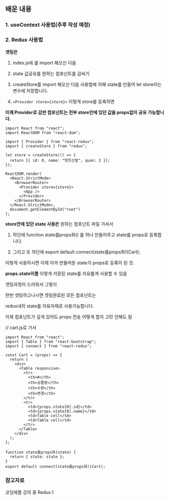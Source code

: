 ## 배운 내용

### 1. useContext 사용법(추후 작성 예정)

### 2. Redux 사용법

**셋팅은**

1. index.js에 <Provider>를 import 해오신 다음

2. state 값공유를 원하는 컴포넌트를 감싸기

3. createStore를 import 해오신 다음 사용법에 의해 state를 만들어 let store라는 변수에 저장합니다.

4. `<Provider store={store}>` 이렇게 store를 등록하면

**이제 Provider로 감싼 컴포넌트는 전부 store안에 있던 값을 props없이 공유 가능합니다.**

```JS
import React from "react";
import ReactDOM from "react-dom";

import { Provider } from "react-redux";
import { createStore } from "redux";

let store = createStore(() => {
  return [{ id: 0, name: "멋진신발", quan: 2 }];
});

ReactDOM.render(
  <React.StrictMode>
    <BrowserRouter>
      <Provider store={store}>
        <App />
      </Provider>
    </BrowserRouter>
  </React.StrictMode>,
  document.getElementById("root")
);

```

**store안에 있던 state 사용은** 원하는 컴포넌트 파일 가셔서

1. 하단에 function state를props화() 를 하나 만들어주고 state를 props로 등록합니다.

2. 그리고 또 하단에 export default connect(state를props화)(Cart);

이렇게 사용하시면 이제 아까 만들어둔 state가 props로 등록이 된 것.

**props.state이름** 이렇게 저장된 state를 자유롭게 사용할 수 있음

셋팅과정이 드러워서 그렇지

한번 셋팅하고나시면 셋팅완료된 모든 컴포넌트는

redux내의 state를 자유자재로 사용가능합니다.

이제 컴포넌트가 깊게 있어도 props 전송 어떻게 할지 고민 안해도 됨

// cart.js로 가서

```JS
import React from "react";
import { Table } from "react-bootstrap";
import { connect } from "react-redux";

const Cart = (props) => {
  return (
    <div>
      <Table responsive>
        <tr>
          <th>#</th>
          <th>상품명</th>
          <th>수량</th>
          <th>변경</th>
        </tr>
        <tr>
          <td>{props.state[0].id}</td>
          <td>{props.state[0].name}</td>
          <td>Table cell</td>
          <td>Table cell</td>
        </tr>
      </Table>
    </div>
  );
};

function state를props화(state) {
  return { state: state };
}
export default connect(state를props화)(Cart);
```

### 참고자료

코딩애플 강의 중 Redux.1
